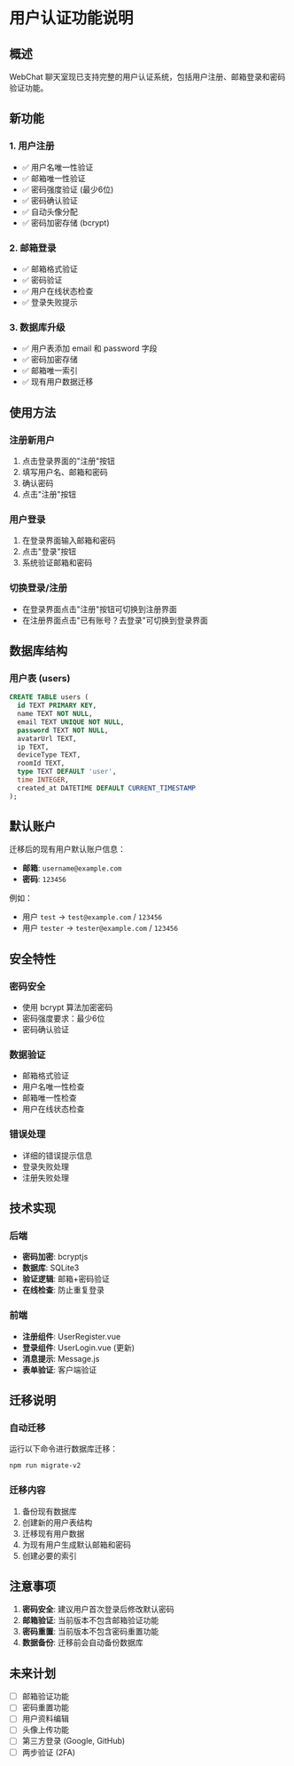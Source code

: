 # 用户认证功能说明

## 概述

WebChat 聊天室现已支持完整的用户认证系统，包括用户注册、邮箱登录和密码验证功能。

## 新功能

### 1. 用户注册
- ✅ 用户名唯一性验证
- ✅ 邮箱唯一性验证
- ✅ 密码强度验证 (最少6位)
- ✅ 密码确认验证
- ✅ 自动头像分配
- ✅ 密码加密存储 (bcrypt)

### 2. 邮箱登录
- ✅ 邮箱格式验证
- ✅ 密码验证
- ✅ 用户在线状态检查
- ✅ 登录失败提示

### 3. 数据库升级
- ✅ 用户表添加 email 和 password 字段
- ✅ 密码加密存储
- ✅ 邮箱唯一索引
- ✅ 现有用户数据迁移

## 使用方法

### 注册新用户
1. 点击登录界面的"注册"按钮
2. 填写用户名、邮箱和密码
3. 确认密码
4. 点击"注册"按钮

### 用户登录
1. 在登录界面输入邮箱和密码
2. 点击"登录"按钮
3. 系统验证邮箱和密码

### 切换登录/注册
- 在登录界面点击"注册"按钮可切换到注册界面
- 在注册界面点击"已有账号？去登录"可切换到登录界面

## 数据库结构

### 用户表 (users)
```sql
CREATE TABLE users (
  id TEXT PRIMARY KEY,
  name TEXT NOT NULL,
  email TEXT UNIQUE NOT NULL,
  password TEXT NOT NULL,
  avatarUrl TEXT,
  ip TEXT,
  deviceType TEXT,
  roomId TEXT,
  type TEXT DEFAULT 'user',
  time INTEGER,
  created_at DATETIME DEFAULT CURRENT_TIMESTAMP
);
```

## 默认账户

迁移后的现有用户默认账户信息：
- **邮箱**: `username@example.com`
- **密码**: `123456`

例如：
- 用户 `test` → `test@example.com` / `123456`
- 用户 `tester` → `tester@example.com` / `123456`

## 安全特性

### 密码安全
- 使用 bcrypt 算法加密密码
- 密码强度要求：最少6位
- 密码确认验证

### 数据验证
- 邮箱格式验证
- 用户名唯一性检查
- 邮箱唯一性检查
- 用户在线状态检查

### 错误处理
- 详细的错误提示信息
- 登录失败处理
- 注册失败处理

## 技术实现

### 后端
- **密码加密**: bcryptjs
- **数据库**: SQLite3
- **验证逻辑**: 邮箱+密码验证
- **在线检查**: 防止重复登录

### 前端
- **注册组件**: UserRegister.vue
- **登录组件**: UserLogin.vue (更新)
- **消息提示**: Message.js
- **表单验证**: 客户端验证

## 迁移说明

### 自动迁移
运行以下命令进行数据库迁移：
```bash
npm run migrate-v2
```

### 迁移内容
1. 备份现有数据库
2. 创建新的用户表结构
3. 迁移现有用户数据
4. 为现有用户生成默认邮箱和密码
5. 创建必要的索引

## 注意事项

1. **密码安全**: 建议用户首次登录后修改默认密码
2. **邮箱验证**: 当前版本不包含邮箱验证功能
3. **密码重置**: 当前版本不包含密码重置功能
4. **数据备份**: 迁移前会自动备份数据库

## 未来计划

- [ ] 邮箱验证功能
- [ ] 密码重置功能
- [ ] 用户资料编辑
- [ ] 头像上传功能
- [ ] 第三方登录 (Google, GitHub)
- [ ] 两步验证 (2FA) 